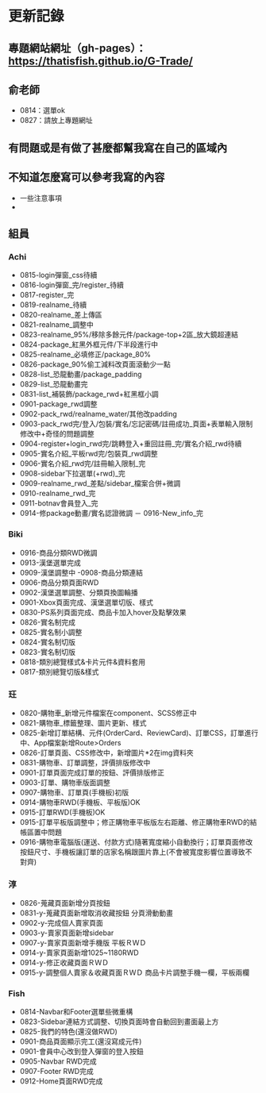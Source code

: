 # 更新記錄
## 專題網站網址（gh-pages）：https://thatisfish.github.io/G-Trade/

## 俞老師
- 0814：選單ok
- 0827：請放上專題網址 

## 有問題或是有做了甚麼都幫我寫在自己的區域內
## 不知道怎麼寫可以參考我寫的內容
- 一些注意事項
- 
## 組員
### Achi
-  0815-login彈窗_css待續
-  0816-login彈窗_完/register_待續
-  0817-register_完
-  0819-realname_待續
-  0820-realname_差上傳區
-  0821-realname_調整中
-  0823-realname_95%/移除多餘元件/package-top+2區_放大鏡超連結
-  0824-package_紅黑外框元件/下半段進行中
-  0825-realname_必填修正/package_80%
-  0826-package_90%偷工減料改頁面滾動少一點
-  0828-list_恐龍動畫/package_padding
-  0829-list_恐龍動畫完
-  0831-list_補裝飾/package_rwd+紅黑框小調
-  0901-package_rwd調整
-  0902-pack_rwd/realname_water/其他改padding
-  0903-pack_rwd完/登入/包裝/實名/忘記密碼/註冊成功_頁面+表單輸入限制修改中+奇怪的問題調整
-  0904-register+login_rwd完/跳轉登入+重回註冊_完/實名介紹_rwd待續
-  0905-實名介紹_平板rwd完/包裝頁_rwd調整
-  0906-實名介紹_rwd完/註冊輸入限制_完
-  0908-sidebar下拉選單(+rwd)_完
-  0909-realname_rwd_差點/sidebar_檔案合併+微調
-  0910-realname_rwd_完
-  0911-botnav會員登入_完
-  0914-修package動畫/實名認證微調
－ 0916-New_info_完
### Biki
- 0916-商品分類RWD微調
- 0913-漢堡選單完成
- 0909-漢堡調整中
 -0908-商品分類連結 
- 0906-商品分類頁面RWD
- 0902-漢堡選單調整、分類頁換圖輪播
- 0901-Xbox頁面完成、漢堡選單切版、樣式
- 0830-PS系列頁面完成、商品卡加入hover及點擊效果
- 0826-實名制完成
- 0825-實名制小調整
- 0824-實名制切版
- 0823-實名制切版
- 0818-類別總覽樣式&卡片元件&資料套用
- 0817-類別總覽切版&樣式
### 玨
- 0820-購物車_新增元件檔案在component、SCSS修正中
- 0821-購物車_標籤整理、圖片更新、樣式
- 0825-新增訂單結構、元件(OrderCard、ReviewCard)、訂單CSS，訂單進行中、App檔案新增Route>Orders
- 0826-訂單頁面、CSS修改中，新增圖片*2在img資料夾
- 0831-購物車、訂單調整，評價排版修改中
- 0901-訂單頁面完成訂單的按鈕、評價排版修正
- 0903-訂單、購物車版面調整
- 0907-購物車、訂單頁(手機板)初版
- 0914-購物車RWD(手機板、平板版)OK
- 0915-訂單RWD(手機板)OK
- 0915-訂單平板版調整中；修正購物車平板版左右距離、修正購物車RWD的結帳區置中問題
- 0916-購物車電腦版(運送、付款方式)隨著寬度縮小自動換行；訂單頁面修改按鈕尺寸、手機板讓訂單的店家名稱跟圖片靠上(不會被寬度影響位置導致不對齊)
### 淳
- 0826-蒐藏頁面新增分頁按鈕
- 0831-y-蒐藏頁面新增取消收藏按鈕 分頁滑動動畫
- 0902-y-完成個人賣家頁面
- 0903-y-賣家頁面新增sidebar
- 0907-y-賣家頁面新增手機版 平板ＲＷＤ
- 0914-y-賣家頁面新增1025~1180RWD
- 0914-y-修正收藏頁面ＲＷＤ
- 0915-y-調整個人賣家＆收藏頁面ＲＷＤ 商品卡片調整手機一欄，平板兩欄
### Fish
- 0814-Navbar和Footer選單些微重構
- 0823-Sidebar連結方式調整、切換頁面時會自動回到畫面最上方
- 0825-我們的特色(還沒做RWD)
- 0901-商品頁面顯示完工(還沒寫成元件)
- 0901-會員中心改到登入彈窗的登入按鈕
- 0905-Navbar RWD完成
- 0907-Footer RWD完成
- 0912-Home頁面RWD完成
